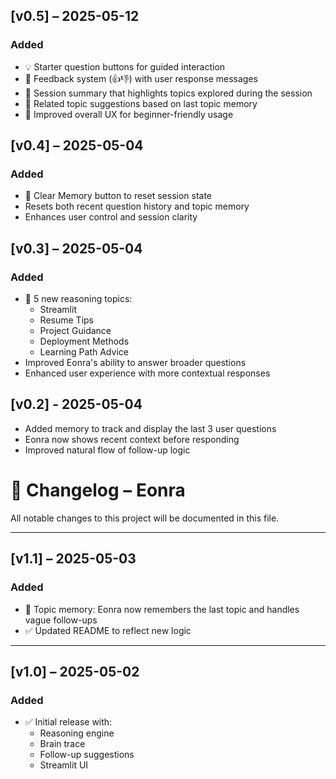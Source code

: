 ## [v0.5] – 2025-05-12
### Added
- 💡 Starter question buttons for guided interaction
- 💬 Feedback system (👍👎) with user response messages
- 🧾 Session summary that highlights topics explored during the session
- 🧠 Related topic suggestions based on last topic memory
- 📌 Improved overall UX for beginner-friendly usage

## [v0.4] – 2025-05-04
### Added
- 🧹 Clear Memory button to reset session state
- Resets both recent question history and topic memory
- Enhances user control and session clarity

## [v0.3] – 2025-05-04
### Added
- 🧠 5 new reasoning topics:
  - Streamlit
  - Resume Tips
  - Project Guidance
  - Deployment Methods
  - Learning Path Advice
- Improved Eonra's ability to answer broader questions
- Enhanced user experience with more contextual responses

## [v0.2] - 2025-05-04
- Added memory to track and display the last 3 user questions
- Eonra now shows recent context before responding
- Improved natural flow of follow-up logic

# 📘 Changelog – Eonra

All notable changes to this project will be documented in this file.

---

## [v1.1] – 2025-05-03
### Added
- 🧠 Topic memory: Eonra now remembers the last topic and handles vague follow-ups
- ✅ Updated README to reflect new logic

---

## [v1.0] – 2025-05-02
### Added
- ✅ Initial release with:
  - Reasoning engine
  - Brain trace
  - Follow-up suggestions
  - Streamlit UI
